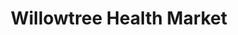 ---
title: "Willowtree Health Market"
url: /bainbridge-island/willowtree-health-market/
shop: health food
---